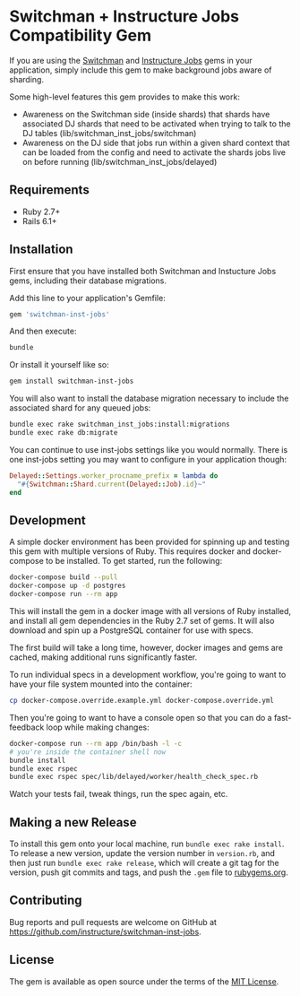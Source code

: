 # Switchman + Instructure Jobs Compatibility Gem

If you are using the [Switchman](https://github.com/instructure/switchman) and
[Instructure Jobs](https://github.com/instructure/inst-jobs) gems in your
application, simply include this gem to make background jobs aware of sharding.

Some high-level features this gem provides to make this work:

* Awareness on the Switchman side (inside shards) that shards have associated DJ shards that need to be activated when trying to talk to the DJ tables (lib/switchman_inst_jobs/switchman)
* Awareness on the DJ side that jobs run within a given shard context that can be loaded from the config
   and need to activate the shards jobs live on before running (lib/switchman_inst_jobs/delayed)

## Requirements

* Ruby 2.7+
* Rails 6.1+


## Installation

First ensure that you have installed both Switchman and Instucture Jobs gems,
including their database migrations.

Add this line to your application's Gemfile:

```ruby
gem 'switchman-inst-jobs'
```

And then execute:

```bash
bundle
```

Or install it yourself like so:

```bash
gem install switchman-inst-jobs
```

You will also want to install the database migration necessary to include the
associated shard for any queued jobs:

```bash
bundle exec rake switchman_inst_jobs:install:migrations
bundle exec rake db:migrate
```

You can continue to use inst-jobs settings like you would normally. There is one
inst-jobs setting you may want to configure in your application though:

```ruby
Delayed::Settings.worker_procname_prefix = lambda do
  "#{Switchman::Shard.current(Delayed::Job).id}~"
end
```


## Development

A simple docker environment has been provided for spinning up and testing this
gem with multiple versions of Ruby. This requires docker and docker-compose to
be installed. To get started, run the following:

```bash
docker-compose build --pull
docker-compose up -d postgres
docker-compose run --rm app
```

This will install the gem in a docker image with all versions of Ruby installed,
and install all gem dependencies in the Ruby 2.7 set of gems. It will also
download and spin up a PostgreSQL container for use with specs.

The first build will take a long time, however, docker images and gems are
cached, making additional runs significantly faster.

To run individual specs in a development workflow, you're going to want
to have your file system mounted into the container:

```bash
cp docker-compose.override.example.yml docker-compose.override.yml
```

Then you're going to want to have a console open so that you can do a fast-feedback
loop while making changes:

```bash
docker-compose run --rm app /bin/bash -l -c
# you're inside the container shell now
bundle install
bundle exec rspec
bundle exec rspec spec/lib/delayed/worker/health_check_spec.rb
```

Watch your tests fail, tweak things, run the spec again, etc.

## Making a new Release

To install this gem onto your local machine, run `bundle exec rake install`. To
release a new version, update the version number in `version.rb`, and then just
run `bundle exec rake release`, which will create a git tag for the version,
push git commits and tags, and push the `.gem` file to
[rubygems.org](https://rubygems.org).


## Contributing

Bug reports and pull requests are welcome on GitHub at
https://github.com/instructure/switchman-inst-jobs.


## License

The gem is available as open source under the terms of the
[MIT License](http://opensource.org/licenses/MIT).
